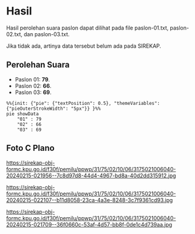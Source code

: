 # Hasil

Hasil perolehan suara paslon dapat dilihat pada file paslon-01.txt, paslon-02.txt, dan paslon-03.txt.

Jika tidak ada, artinya data tersebut belum ada pada SIREKAP.

## Perolehan Suara

 * Paslon 01: **79**.
 * Paslon 02: **66**.
 * Paslon 03: **69**.

```mermaid
%%{init: {"pie": {"textPosition": 0.5}, "themeVariables": {"pieOuterStrokeWidth": "5px"}} }%%
pie showData
    "01" : 79
    "02" : 66
    "03" : 69
```
## Foto C Plano

https://sirekap-obj-formc.kpu.go.id/f30f/pemilu/ppwp/31/75/02/10/06/3175021006040-20240215-021956--7c8d97d8-44d4-4967-bd8a-40d2dd315912.jpg

https://sirekap-obj-formc.kpu.go.id/f30f/pemilu/ppwp/31/75/02/10/06/3175021006040-20240215-022107--b11d8058-23ca-4a3e-8248-3c7f9361cd93.jpg

https://sirekap-obj-formc.kpu.go.id/f30f/pemilu/ppwp/31/75/02/10/06/3175021006040-20240215-021709--36f0660c-53af-4d57-bb8f-0de1c4d739aa.jpg
